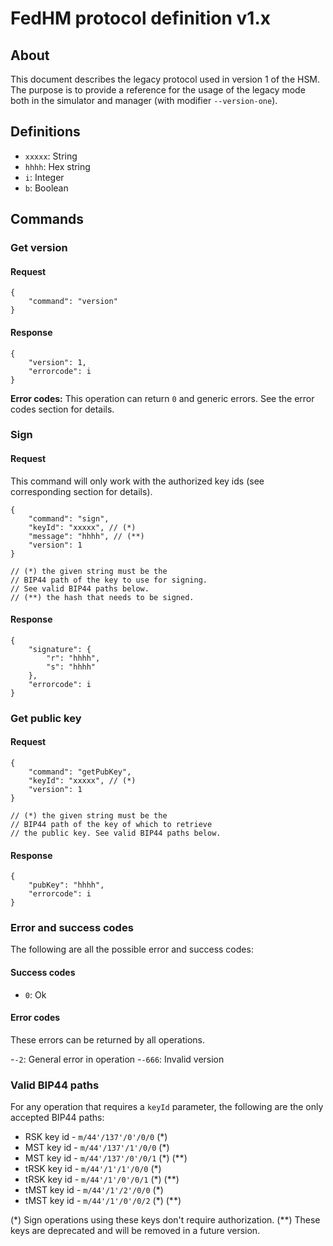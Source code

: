 # FedHM protocol definition v1.x

## About

This document describes the legacy protocol used in version 1 of the HSM. The purpose is to provide a reference for the usage of the legacy mode both in the simulator and manager (with modifier `--version-one`).

## Definitions

- `xxxxx`: String
- `hhhh`: Hex string
- `i`: Integer
- `b`: Boolean

## Commands

### Get version

#### Request
```
{
    "command": "version"
}
```

#### Response
```
{
    "version": 1,
    "errorcode": i
}
```

**Error codes:**
This operation can return `0` and generic errors. See the error codes section for details.

### Sign

#### Request

This command will only work with the authorized key ids (see corresponding section for details).

```
{
    "command": "sign",
    "keyId": "xxxxx", // (*)
    "message": "hhhh", // (**)
    "version": 1
}

// (*) the given string must be the
// BIP44 path of the key to use for signing.
// See valid BIP44 paths below.
// (**) the hash that needs to be signed.
```

#### Response
```
{
    "signature": {
        "r": "hhhh",
        "s": "hhhh"
    },
    "errorcode": i
}
```

### Get public key

#### Request
```
{
    "command": "getPubKey",
    "keyId": "xxxxx", // (*)
    "version": 1
}

// (*) the given string must be the
// BIP44 path of the key of which to retrieve
// the public key. See valid BIP44 paths below.
```

#### Response
```
{
    "pubKey": "hhhh",
    "errorcode": i
}
```

### Error and success codes

The following are all the possible error and success codes:

#### Success codes
- `0`: Ok

#### Error codes

These errors can be returned by all operations.

-`-2`: General error in operation
-`-666`: Invalid version

### Valid BIP44 paths

For any operation that requires a `keyId` parameter, the following are the
only accepted BIP44 paths:

- RSK key id - `m/44'/137'/0'/0/0` (\*)
- MST key id - `m/44'/137'/1'/0/0` (\*)
- MST key id - `m/44'/137'/0'/0/1` (\*) (\*\*)
- tRSK key id - `m/44'/1'/1'/0/0` (\*)
- tRSK key id - `m/44'/1'/0'/0/1` (\*) (\*\*)
- tMST key id - `m/44'/1'/2'/0/0` (\*)
- tMST key id - `m/44'/1'/0'/0/2` (\*) (\*\*)

(\*) Sign operations using these keys don't require authorization.
(\*\*) These keys are deprecated and will be removed in a future version.
